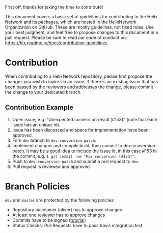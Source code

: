 First off, thanks for taking the time to contribute!

This document covers a basic set of guidelines for contributing to the Helix Network and its packages, which are hosted in the HelixNetwork Organization on GitHub. These are mostly guidelines, not fixed rules. Use your best judgment, and feel free to propose changes to this document in a pull request.
Please be sure to read our code of conduct on: https://hlx.readme.io/docs/contribution-guidelines.

# Contribution

When contributing to a HelixNetwork repository, please first propose the changes you wish to make via an issue. If there is an existing issue that has been passed by the reviewers and addresses the change, please commit the change to your dedicated branch.

## Contribution Example

1.  Open issue, e.g. "Unexpected conversion result (#153)" (note that each issue has an unique id).
2. Issue has been discussed and specs for implementation have been approved.
3. Fork `dev` branch to `dev-conversion-patch`.
4. Implement changes and compile build, then commit to dev-conversion-patch. It may be a good idea to include the issue id, in this case #153 in the commit, e.g. `$ git commit -am "Fix conversion (#153)"`.
5. Push to `dev-conversion-patch` and submit a pull request to `dev`.
6. Pull request is reviewed and approved

# Branch Policies
`dev` and `master` are protected by the following policies:
- Repository maintainer (oliver) has to approve changes
- At least one reviewer has to approve changes
- Commits have to be signed ([tutorial](https://help.github.com/en/articles/signing-commits))
- Status Checks: Pull Requests have to pass travis integration test
